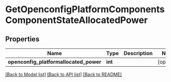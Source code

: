 # GetOpenconfigPlatformComponentsComponentStateAllocatedPower

## Properties
Name | Type | Description | Notes
------------ | ------------- | ------------- | -------------
**openconfig_platformallocated_power** | **int** |  | [optional] 

[[Back to Model list]](../README.md#documentation-for-models) [[Back to API list]](../README.md#documentation-for-api-endpoints) [[Back to README]](../README.md)


